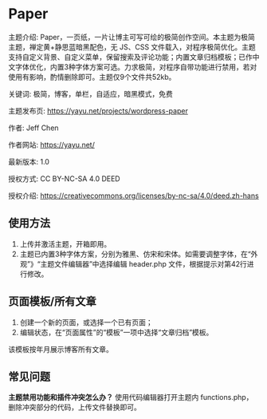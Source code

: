 # Paper

主题介绍: Paper，一页纸，一片让博主可写可绘的极简创作空间。本主题为极简主题，禅定黄+静思蓝暗黑配色，无 JS、CSS 文件载入，对程序极简优化。主题支持自定义背景、自定义菜单，保留搜索及评论功能；内置文章归档模板；已作中文字体优化，内置3种字体方案可选。力求极简，对程序自带功能进行禁用，若对使用有影响，酌情删除即可。主题仅9个文件共52kb。

关键词: 极简，博客，单栏，自适应，暗黑模式，免费

主题发布页: https://yayu.net/projects/wordpress-paper

作者: Jeff Chen

作者网站: https://yayu.net/

最新版本: 1.0

授权方式: CC BY-NC-SA 4.0 DEED

授权介绍: https://creativecommons.org/licenses/by-nc-sa/4.0/deed.zh-hans


## 使用方法

1. 上传并激活主题，开箱即用。
2. 主题已内置3种字体方案，分别为雅黑、仿宋和宋体。如需要调整字体，在“外观”》“主题文件编辑器”中选择编辑 header.php 文件，根据提示对第42行进行修改。


## 页面模板/所有文章

1. 创建一个新的页面，或选择一个已有页面；
2. 编辑状态，在“页面属性”的“模板”一项中选择“文章归档”模板。

该模板按年月展示博客所有文章。


## 常见问题

__主题禁用功能和插件冲突怎么办？__
使用代码编辑器打开主题内 functions.php，删除冲突部分的代码，上传文件替换即可。